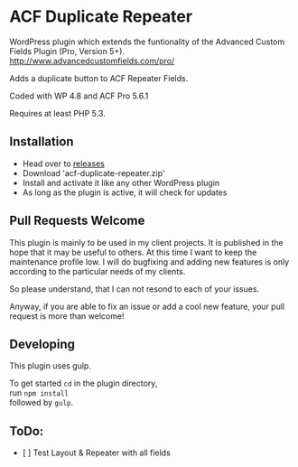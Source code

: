ACF Duplicate Repeater
======================

WordPress plugin which extends the funtionality of the Advanced Custom Fields Plugin (Pro, Version 5+).  
http://www.advancedcustomfields.com/pro/

Adds a duplicate button to ACF Repeater Fields.

Coded with WP 4.8 and ACF Pro 5.6.1

Requires at least PHP 5.3.

Installation
------------
 - Head over to [releases](../../releases)
 - Download 'acf-duplicate-repeater.zip'
 - Install and activate it like any other WordPress plugin
 - As long as the plugin is active, it will check for updates

Pull Requests Welcome
---------------------
This plugin is mainly to be used in my client projects. It is published in the hope that it may be useful to others. 
At this time I want to keep the maintenance profile low. 
I will do bugfixing and adding new features is only according to the particular needs of my clients.

So please understand, that I can not resond to each of your issues. 

Anyway, if you are able to fix an issue or add a cool new feature, your pull request is more than welcome!

Developing
----------
This plugin uses gulp.

To get started `cd` in the plugin directory,  
run `npm install`  
followed by `gulp`.


ToDo:
-----
 - [ ] Test Layout & Repeater with all fields
